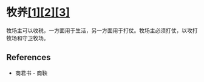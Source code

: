 # 牧养[[1]](./appendices/for-survivors.md)[[2]](./appendices/artificial-cowboy.md)[[3]](./appendices/interstellar-migration.md)

牧场主可以收税，一方面用于生活，另一方面用于打仗。牧场主必须打仗，以攻打牧场和守卫牧场。

## References

- 商君书 - 商鞅
